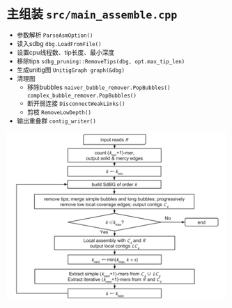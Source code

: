 # 主组装 `src/main_assemble.cpp`
- 参数解析 `ParseAsmOption()`
- 读入sdbg `dbg.LoadFromFile()`
- 设置cpu线程数、tip长度、最小深度
- 移除tips `sdbg_pruning::RemoveTips(dbg, opt.max_tip_len)`
- 生成unitig图 `UnitigGraph graph(&dbg)`
- 清理图
    - 移除bubbles `naiver_bubble_remover.PopBubbles()` `complex_bubble_remover.PopBubbles()`
    - 断开弱连接 `DisconnectWeakLinks()`
    - 剪枝 `RemoveLowDepth()`
- 输出重叠群 `contig_writer()`

![workflow](../_images/workflow.png)
